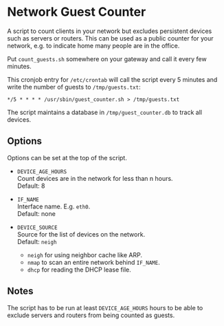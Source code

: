 # Network Guest Counter

A script to count clients in your network but excludes persistent devices such as servers or routers.
This can be used as a public counter for your network, e.g. to indicate home many people are in the office. 

Put `count_guests.sh` somewhere on your gateway and call it every few minutes.

This cronjob entry for `/etc/crontab` will call the script every 5 minutes and write the number of guests to `/tmp/guests.txt`:

```
*/5 * * * * /usr/sbin/guest_counter.sh > /tmp/guests.txt
```

The script maintains a database in `/tmp/guest_counter.db` to track all devices.

## Options

Options can be set at the top of the script.

* `DEVICE_AGE_HOURS`  
  Count devices are in the network for less than n hours.  
  Default: 8

* `IF_NAME`  
  Interface name. E.g. `eth0`.  
  Default: none

* `DEVICE_SOURCE`  
  Source for the list of devices on the network.  
  Default: `neigh`
  * `neigh` for using neighbor cache like ARP.
  * `nmap` to scan an entire network behind `IF_NAME`.
  * `dhcp` for reading the DHCP lease file.

## Notes

The script has to be run at least `DEVICE_AGE_HOURS` hours to be able to exclude servers and routers from being counted as guests.
